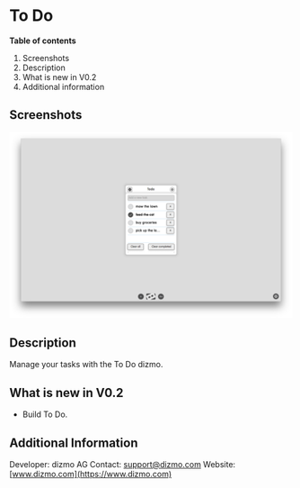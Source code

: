 # To Do

**Table of contents**

1. Screenshots
2. Description
3. What is new in V0.2
4. Additional information

## Screenshots

![Manage your tasks with the To Do dizmo](./Todo.png)

## Description

Manage your tasks with the To Do dizmo.

## What is new in V0.2

* Build To Do.

## Additional Information

Developer: dizmo AG
Contact: support@dizmo.com
Website: [www.dizmo.com](https://www.dizmo.com)
